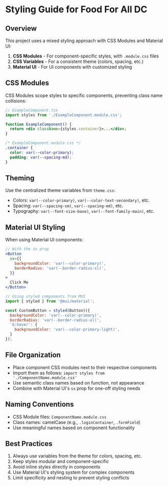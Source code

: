 # Styling Guide for Food For All DC

## Overview

This project uses a mixed styling approach with CSS Modules and Material UI:

1. **CSS Modules** - For component-specific styles, with `.module.css` files
2. **CSS Variables** - For a consistent theme (colors, spacing, etc.)
3. **Material UI** - For UI components with customized styling

## CSS Modules

CSS Modules scope styles to specific components, preventing class name collisions:

```jsx
// ExampleComponent.tsx
import styles from './ExampleComponent.module.css';

function ExampleComponent() {
  return <div className={styles.container}>...</div>;
}
```

```css
/* ExampleComponent.module.css */
.container {
  color: var(--color-primary);
  padding: var(--spacing-md);
}
```

## Theming

Use the centralized theme variables from `theme.css`:

- Colors: `var(--color-primary)`, `var(--color-text-secondary)`, etc.
- Spacing: `var(--spacing-sm)`, `var(--spacing-md)`, etc.
- Typography: `var(--font-size-base)`, `var(--font-family-main)`, etc.

## Material UI Styling

When using Material UI components:

```jsx
// With the sx prop
<Button 
  sx={{ 
    backgroundColor: 'var(--color-primary)',
    borderRadius: 'var(--border-radius-xl)',
  }}
>
  Click Me
</Button>

// Using styled components from MUI
import { styled } from '@mui/material';

const CustomButton = styled(Button)({
  backgroundColor: 'var(--color-primary)',
  borderRadius: 'var(--border-radius-xl)',
  '&:hover': {
    backgroundColor: 'var(--color-primary-light)',
  }
});
```

## File Organization

- Place component CSS modules next to their respective components
- Import them as follows: `import styles from './ComponentName.module.css'`
- Use semantic class names based on function, not appearance
- Combine with Material UI's `sx` prop for one-off styling needs

## Naming Conventions

- CSS Module files: `ComponentName.module.css`
- Class names: camelCase (e.g., `.loginContainer`, `.formField`)
- Use meaningful names based on component functionality

## Best Practices

1. Always use variables from the theme for colors, spacing, etc.
2. Keep styles modular and component-specific
3. Avoid inline styles directly in components
4. Use Material UI's styling system for complex components
5. Limit specificity and nesting to prevent styling conflicts